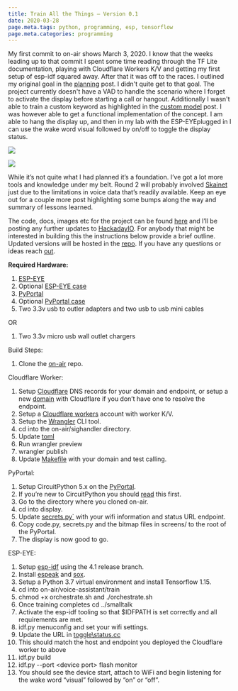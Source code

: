```yaml
---
title: Train All the Things — Version 0.1
date: 2020-03-28
page.meta.tags: python, programming, esp, tensorflow
page.meta.categories: programming
---
```


My first commit to on-air shows March 3, 2020. I know that the weeks leading up to that commit I spent some time reading
through the TF Lite documentation, playing with Cloudflare Workers K/V and getting my first setup of esp-idf squared
away. After that it was off to the races. I outlined my original goal in
the [planning](https://burningdaylight.io/posts/train-all-the-things-planning/) post. I didn't quite get to that goal.
The project currently doesn't have a VAD to handle the scenario where I forget to activate the display before starting a
call or hangout. Additionally I wasn't able to train a custom keyword as highlighted in
the [custom model](https://burningdaylight.io/posts/train-all-the-things-custom-model/) post. I was however able to get
a functional implementation of the concept. I am able to hang the display up, and then in my lab with the ESP-EYEplugged
in I can use the wake word visual followed by on/off to toggle the display status.

![](../../img/blog/0C-2uoh95x7lHo8Fk.gif)

![](../../img/blog/0ygsQSW9CnHHNsacv.gif)

While it’s not quite what I had planned it’s a foundation. I’ve got a lot more tools and knowledge under my belt. Round
2 will probably involved [Skainet](https://github.com/espressif/esp-skainet) just due to the limitations in voice data
that’s readily available. Keep an eye out for a couple more post highlighting some bumps along the way and summary of
lessons learned.

The code, docs, images etc for the project can be found [here](https://github.com/n0mn0m/on-air) and I’ll be posting any
further updates to [HackadayIO](https://hackaday.io/project/170228-on-air). For anybody that might be interested in
building this the instructions below provide a brief outline. Updated versions will be hosted in
the [repo](https://github.com/n0mn0m/on-air/tree/main/docs). If you have any questions or ideas
reach [out](mailto:n0mn0m@burningdaylight.io).

**Required Hardware:**

1. [ESP-EYE](https://www.espressif.com/en/products/hardware/esp-eye/overview)
1. Optional [ESP-EYE case](https://www.thingiverse.com/thing:3586384)
1. [PyPortal](https://www.adafruit.com/product/4116)
1. Optional [PyPortal case](https://www.thingiverse.com/thing:3469747)
1. Two 3.3v usb to outler adapters and two usb to usb mini cables

OR

1. Two 3.3v micro usb wall outlet chargers

Build Steps:

1. Clone the [on-air](https://github.com/n0mn0m/on-air) repo.

Cloudflare Worker:

1. Setup [Cloudflare](https://www.cloudflare.com/dns/) DNS records for your domain and endpoint, or setup a
   new [domain](https://www.cloudflare.com/products/registrar/) with Cloudflare if you don’t have one to resolve the
   endpoint.
1. Setup a [Cloudflare workers](https://workers.cloudflare.com/) account with worker K/V.
1. Setup the [Wrangler](https://developers.cloudflare.com/workers/tooling/wrangler) CLI tool.
1. cd into the on-air/sighandler directory.
1. Update [toml](https://github.com/n0mn0m/on-air/tree/main/sighandler/wrangler.toml)
1. Run wrangler preview
1. wrangler publish
1. Update [Makefile](https://github.com/n0mn0m/on-air/tree/main/sighandler/Makefile) with your domain and test calling.

PyPortal:

1. Setup CircuitPython 5.x on the [PyPortal](https://circuitpython.org/board/pyportal/).
1. If you’re new to CircuitPython you
   should [read](https://learn.adafruit.com/welcome-to-circuitpython/circuitpython-essentials) this first.
1. Go to the directory where you cloned on-air.
1. cd into display.
1. Update [secrets.py\`](https://github.com/n0mn0m/on-air/tree/main/display/secrets.py) with your wifi information and
   status URL endpoint.
1. Copy code.py, secrets.py and the bitmap files in screens/ to the root of the PyPortal.
1. The display is now good to go.

ESP-EYE:

1. Setup [esp-idf](https://docs.espressif.com/projects/esp-idf/en/latest/esp32/get-started/) using the 4.1 release
   branch.
1. Install [espeak](http://espeak.sourceforge.net/) and [sox](http://sox.sourceforge.net/).
1. Setup a Python 3.7 virtual environment and install Tensorflow 1.15.
1. cd into on-air/voice-assistant/train
1. chmod +x orchestrate.sh and ./orchestrate.sh
1. Once training completes cd ../smalltalk
1. Activate the esp-idf tooling so that $IDFPATH is set correctly and all requirements are met.
1. idf.py menuconfig and set your wifi settings.
1. Update the URL
   in [toggle\\status.cc](https://github.com/n0mn0m/on-air/tree/main/voice-assistant/smalltalk/main/http/togglestatus.cc)
1. This should match the host and endpoint you deployed the Cloudflare worker to above
1. idf.py build
1. idf.py --port \<device port> flash monitor
1. You should see the device start, attach to WiFi and begin listening for the wake word “visual” followed by “on” or
   “off”.
